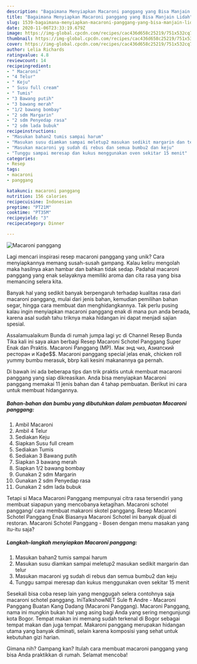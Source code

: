 ```yaml
---
description: "Bagaimana Menyiapkan Macaroni panggang yang Bisa Manjain Lidah"
title: "Bagaimana Menyiapkan Macaroni panggang yang Bisa Manjain Lidah"
slug: 1539-bagaimana-menyiapkan-macaroni-panggang-yang-bisa-manjain-lidah
date: 2020-11-06T23:33:19.679Z
image: https://img-global.cpcdn.com/recipes/cac436d658c25219/751x532cq70/macaroni-panggang-foto-resep-utama.jpg
thumbnail: https://img-global.cpcdn.com/recipes/cac436d658c25219/751x532cq70/macaroni-panggang-foto-resep-utama.jpg
cover: https://img-global.cpcdn.com/recipes/cac436d658c25219/751x532cq70/macaroni-panggang-foto-resep-utama.jpg
author: Lelia Richards
ratingvalue: 4.8
reviewcount: 14
recipeingredient:
- " Macaroni"
- "4 Telur"
- " Keju"
- " Susu full cream"
- " Tumis"
- "3 Bawang putih"
- "3 bawang merah"
- "1/2 bawang bombay"
- "2 sdm Margarin"
- "2 sdm Penyedap rasa"
- "2 sdm lada bubuk"
recipeinstructions:
- "Masukan bahan2 tumis sampai harum"
- "Masukan susu diamkan sampai meletup2 masukan sedikit margarin dan telur"
- "Masukan macaroni yg sudah di rebus dan semua bumbu2 dan keju"
- "Tunggu sampai meresap dan kukus menggunakan oven sekitar 15 menit"
categories:
- Resep
tags:
- macaroni
- panggang

katakunci: macaroni panggang 
nutrition: 156 calories
recipecuisine: Indonesian
preptime: "PT21M"
cooktime: "PT35M"
recipeyield: "3"
recipecategory: Dinner

---
```



![Macaroni panggang](https://img-global.cpcdn.com/recipes/cac436d658c25219/751x532cq70/macaroni-panggang-foto-resep-utama.jpg)

Lagi mencari inspirasi resep macaroni panggang yang unik? Cara menyiapkannya memang susah-susah gampang. Kalau keliru mengolah maka hasilnya akan hambar dan bahkan tidak sedap. Padahal macaroni panggang yang enak selayaknya memiliki aroma dan cita rasa yang bisa memancing selera kita.

Banyak hal yang sedikit banyak berpengaruh terhadap kualitas rasa dari macaroni panggang, mulai dari jenis bahan, kemudian pemilihan bahan segar, hingga cara membuat dan menghidangkannya. Tak perlu pusing kalau ingin menyiapkan macaroni panggang enak di mana pun anda berada, karena asal sudah tahu triknya maka hidangan ini dapat menjadi sajian spesial.

Assalamualaikum Bunda di rumah jumpa lagi yc di Channel Resep Bunda Tika kali ini saya akan berbagi Resep Macaroni Schotel Panggang Super Enak dan Praktis. Macaroni Panggang (MP). Мак энд чиз, Азиатский ресторан и Кафе$$. Macaroni panggang special jelas enak, chicken roll yummy bumbu merasuk, bbrp kali kesini makanannya ga pernah.


Di bawah ini ada beberapa tips dan trik praktis untuk membuat macaroni panggang yang siap dikreasikan. Anda bisa menyiapkan Macaroni panggang memakai 11 jenis bahan dan 4 tahap pembuatan. Berikut ini cara untuk membuat hidangannya.

<!--inarticleads1-->

##### Bahan-bahan dan bumbu yang dibutuhkan dalam pembuatan Macaroni panggang:

1. Ambil  Macaroni
1. Ambil 4 Telur
1. Sediakan  Keju
1. Siapkan  Susu full cream
1. Sediakan  Tumis
1. Sediakan 3 Bawang putih
1. Siapkan 3 bawang merah
1. Siapkan 1/2 bawang bombay
1. Gunakan 2 sdm Margarin
1. Gunakan 2 sdm Penyedap rasa
1. Gunakan 2 sdm lada bubuk


Tetapi si Maca Macaroni Panggang mempunyai citra rasa tersendiri yang membuat siapapun yang mencobanya ketagihan. Macaroni schotel panggang/ cara membuat makaroni skotel panggang. Resep Macaroni Schotel Panggang Enak Biasanya Macaroni Schotel ini banyak dijual di restoran. Macaroni Schotel Panggang - Bosen dengan menu masakan yang itu-itu saja? 

<!--inarticleads2-->

##### Langkah-langkah menyiapkan Macaroni panggang:

1. Masukan bahan2 tumis sampai harum
1. Masukan susu diamkan sampai meletup2 masukan sedikit margarin dan telur
1. Masukan macaroni yg sudah di rebus dan semua bumbu2 dan keju
1. Tunggu sampai meresap dan kukus menggunakan oven sekitar 15 menit


Sesekali bisa coba resep lain yang menggugah selera contohnya saja macaroni schotel panggang. IniTalkshowNET Sule ft Andre - Macaroni Panggang Buatan Kang Dadang (Macaroni Panggang). Macaroni Panggang, nama ini mungkin bukan hal yang asing bagi Anda yang sering mengunjungi kota Bogor. Tempat makan ini memang sudah terkenal di Bogor sebagai tempat makan dan juga tempat. Makaroni panggang merupakan hidangan utama yang banyak diminati, selain karena komposisi yang sehat untuk kebutuhan gizi harian. 

Gimana nih? Gampang kan? Itulah cara membuat macaroni panggang yang bisa Anda praktikkan di rumah. Selamat mencoba!
